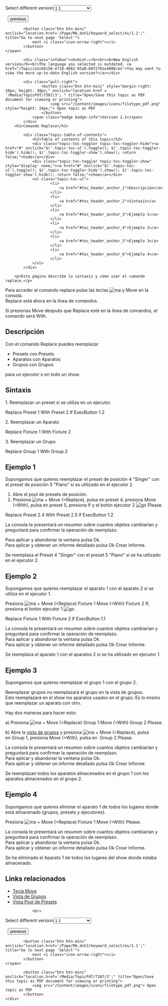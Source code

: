 
<div class="topic-navigation">

<div class="pull-right">
	<span class="pull-left">


<div class="pull-left">
<form action="/Topic/SetCurrentVersionNumber" class="form-inline" id="frmTagSelector" method="post">	<span class="form-mini">
		<div class="input-prepend"><span class="add-on">Select different version</span><select autocomplete="off" id="versionNumberId" name="versionNumberId" onchange="$(this).closest('#frmTagSelector').submit();" style="width: 120px;"><option value="">- latest -</option>
<option selected="selected" value="3">1.1</option>
<option value="7">1.2</option>
<option value="12">1.3</option>
<option value="16">1.5</option>
<option value="29">1.9</option>
</select></div>
		<input data-val="true" data-val-number="The field Int32 must be a number." data-val-required="The Int32 field is required." id="ProductId" name="ProductId" type="hidden" value="7">
		<input id="CurrentGuid" name="CurrentGuid" type="hidden" value="a1cb6158-ef18-4682-93a0-68f2761e4808">
	</span>
</form></div>&nbsp;	</span>
	<span class="pull-right" style="white-space: nowrap;">
			<button class="btn btn-mini" onclick="location.href='/Page/MA_dot2/keyword_remove/es/1.1'; " title="Go to previous page 'Remove'">
				<i class="icon-arrow-left"></i> previous
			</button>

			<button class="btn btn-mini" onclick="location.href='/Page/MA_dot2/keyword_select/es/1.1';" title="Go to next page 'Select'">
				next <i class="icon-arrow-right"></i> 
			</button>
	</span>
</div>
<div class="clear-fix" style="margin-bottom: 10px"></div>
</div>

			<div class="infobox"><b>Hint:</b><br><b>New English version</b><br>The language you selected is outdated. <a href="/Topic/a1cb6158-ef18-4682-93a0-68f2761e4808/en">You may want to view the more up-to-date English version?</a></div>
		
			<div class="pull-right">
					<button class="btn btn-mini" style="margin-right: 10px; height: 30px;" onclick="location.href = '/Media/TopicPdf/7387/3'; " title="Open/Save this topic as PDF document for viewing or printing">
						<img src="/Content/images/icons/filetype_pdf.png" style="height: 24px;"> Open topic as PDF
					</button>
				<span class="badge badge-info">Version 1.1</span>
			</div>
		<h1>Comando Replace</h1>

			<div class="topic-table-of-contents">
				<h2>Table of contents of this topic</h2>
				<div class="topic-toc-toggler topic-toc-toggler-hide"><a href="#" onclick="$('.topic-toc-ul').toggle(); $('.topic-toc-toggler-hide').hide(); $('.topic-toc-toggler-show').show(); return false;">hide</a></div>
				<div class="topic-toc-toggler topic-toc-toggler-show" style="display: none;"><a href="#" onclick="$('.topic-toc-ul').toggle(); $('.topic-toc-toggler-hide').show(); $('.topic-toc-toggler-show').hide(); return false;">show</a></div>
				<ul class="topic-toc-ul">
						<li>
							<a href="#toc_header_anchor_1">Descripción</a>
						</li>
						<li>
							<a href="#toc_header_anchor_2">Sintaxis</a>
						</li>
						<li>
							<a href="#toc_header_anchor_3">Ejemplo 1</a>
						</li>
						<li>
							<a href="#toc_header_anchor_4">Ejemplo 2</a>
						</li>
						<li>
							<a href="#toc_header_anchor_5">Ejemplo 3</a>
						</li>
						<li>
							<a href="#toc_header_anchor_6">Ejemplo 4</a>
						</li>
				</ul>
			</div>

		<p>Esta página describe la sintaxis y cómo usar el comando replace.</p>

<p>Para acceder al comando replace pulse las teclas&nbsp;<span class="hardkey"><img alt="ma" src="/Media/Mlg/ma.png"></span>&nbsp;y&nbsp;<span class="hardkey">Move</span>&nbsp;en la consola.<br>
Replace&nbsp;está ahora en la línea de comandos.</p>

<p>Si presionas <span class="hardkey">Move</span>&nbsp;después que&nbsp;<span class="syntax">Replace</span>&nbsp;esté en la línea de comandos, el comando será&nbsp;<span class="syntax">With</span>.</p>

<a name="toc_header_anchor_1" id="toc_header_anchor_1" class="topic-toc-item"></a><h2>Descripción</h2>

<p>Con el comando Replace puedes reemplazar&nbsp;</p>

<ul>
	<li>Presets&nbsp;con&nbsp;Presets</li>
	<li>Aparatos con Aparatos</li>
	<li>Grupos con Grupos</li>
</ul>

<p>para un ejecutor o en todo un&nbsp;show.</p>

<a name="toc_header_anchor_2" id="toc_header_anchor_2" class="topic-toc-item"></a><h2>Sintaxis</h2>

<p>1. Reemplazar un preset si se utiliza en un ejecutor.</p>

<div class="cl_input">Replace Preset 1 With Preset 2 If ExecButton 1.2</div>

<p>2. Reemplazar un Aparato</p>

<div class="cl_input">Replace Fixture 1 With Fixture 2</div>

<p>3. Reemplazar un Grupo</p>

<div class="cl_input">Replace Group 1 With Group 2</div>

<a name="toc_header_anchor_3" id="toc_header_anchor_3" class="topic-toc-item"></a><h2>Ejemplo 1</h2>

<p>Supongamos que quieres reemplazar el preset de posición&nbsp;4 "Singer" con el preset de posición 5&nbsp;"Piano" si es utilizado en el ejecutor 2.</p>

<ol>
	<li>Abre el pool de presets de posición.</li>
	<li>Presiona&nbsp;<span class="hardkey"><img alt="ma" src="/Media/Mlg/ma_1.png"></span> + <span class="hardkey">Move</span> (=Replace), pulsa en&nbsp;<span class="softkey">preset 4</span>, presiona&nbsp;<span class="hardkey">Move</span> (=With), pulsa en&nbsp;<span class="softkey">preset 5</span>, presiona&nbsp;<span class="hardkey">If</span>&nbsp;y el botón ejecutor&nbsp;2 <span class="hardkey"><img alt="go" src="/Media/Mlg/go_1.png"></span> <span class="hardkey">Please</span>.</li>
</ol>

<div class="cl_input">Replace Preset 2.4 With Preset 2.5 If ExecButton 1.2</div>

<p>La consola te presentará un resumen sobre cuantos objetos cambiarían y preguntará para confirmar la operación de reemplazo.</p>

<p>Para aplicar y abandonar la ventana pulsa&nbsp;<span class="softkey">Ok</span>.<br>
Para aplicar y obtener un informe detallado pulsa&nbsp;<span class="softkey">Ok Crear&nbsp;Informe</span>.</p>

<p>Se reemplaza el Preset 4 "Singer" con el&nbsp;preset 5 "Piano" si se ha utilizado en el ejecutor 2.</p>

<a name="toc_header_anchor_4" id="toc_header_anchor_4" class="topic-toc-item"></a><h2>Ejemplo 2</h2>

<p>Supongamos que quieres reemplazar el aparato 1 con el aparato 2 si se utiliza en el ejecutor 1.</p>

<p>Presiona&nbsp;<span class="hardkey"><img alt="ma" src="/Media/Mlg/ma_1.png"></span> + <span class="hardkey">Move</span> (=Replace) <span class="hardkey">Fixture</span> <span class="hardkey">1</span> <span class="hardkey">Move</span> (=With) <span class="hardkey">Fixture</span> <span class="hardkey">2</span> <span class="hardkey">If</span>, presiona el botón ejecutor&nbsp;1 <span class="hardkey"><img alt="go" src="/Media/Mlg/go_1.png"></span>.</p>

<div class="cl_input">Replace Fixture 1 With Fixture 2 If ExecButton 1.1</div>

<p>La consola te presentará un resumen sobre cuantos objetos cambiarían y preguntará para confirmar la operación de reemplazo.<br>
Para aplicar y abandonar la ventana pulsa&nbsp;<span class="softkey">Ok</span>.<br>
Para aplicar y obtener un informe detallado pulsa&nbsp;<span class="softkey">Ok Crear&nbsp;Informe</span>.</p>

<p>Se reemplaza el aparato 1 con el aparatos 2 si se ha utilizado en ejecutor 1.</p>

<a name="toc_header_anchor_5" id="toc_header_anchor_5" class="topic-toc-item"></a><h2>Ejemplo 3</h2>

<p>Supongamos que quieres reemplazar el grupo 1 con el grupo 2.</p>

<div class="important">Reemplazar grupos no reemplazará el grupo en la vista de grupos.<br>
Esto reemplazará en el show los aparatos usados en el grupo. Es lo mismo que reemplazar un aparato con otro.</div>

<p>Hay dos maneras para hacer esto:</p>

<p>a) Presiona&nbsp;<span class="hardkey"><img alt="ma" src="/Media/Mlg/ma_1.png"></span> + <span class="hardkey">Move</span> (=Replace) <span class="hardkey">Group</span> <span class="hardkey">1</span> <span class="hardkey">Move</span> (=With) <span class="hardkey">Group</span> <span class="hardkey">2</span> <span class="hardkey">Please</span>.</p>

<p>b) Abre la <a href="/Topic/a28e845d-664a-4bff-8f81-d6039857b1de">vista de grupos</a>&nbsp;y presiona&nbsp;<span class="hardkey"><img alt="ma" src="/Media/Mlg/ma_1.png"></span> + <span class="hardkey">Move</span> (=Replace), pulsa en&nbsp;<span class="softkey">Group 1</span>, presiona&nbsp;<span class="hardkey">Move</span> (=With), pulsa en&nbsp;<span class="softkey"> Group 2</span> <span class="hardkey">Please</span>.</p>

<p>La consola te presentará un resumen sobre cuantos objetos cambiarían y preguntará para confirmar la operación de reemplazo.<br>
Para aplicar y abandonar la ventana pulsa&nbsp;<span class="softkey">Ok</span>.<br>
Para aplicar y obtener un informe detallado pulsa&nbsp;<span class="softkey">Ok Crear&nbsp;Informe</span>.</p>

<p>Se reemplazan todos los aparatos almacenados en el grupo 1 con los aparatos almacenados en el grupo 2.</p>

<a name="toc_header_anchor_6" id="toc_header_anchor_6" class="topic-toc-item"></a><h2>Ejemplo 4</h2>

<p>Supongamos que quieres eliminar el aparato 1 de todos los lugares donde está almacenado (grupos, presets y ejecutores).</p>

<p>Presiona&nbsp;<span class="hardkey"><img alt="ma" src="/Media/Mlg/ma_1.png"></span> + <span class="hardkey">Move</span> (=Replace) <span class="hardkey">Fixture</span> <span class="hardkey">1</span> <span class="hardkey">Move</span> (=With) <span class="hardkey">Please</span>.</p>

<p>La consola te presentará un resumen sobre cuantos objetos cambiarían y preguntará para confirmar la operación de reemplazo.<br>
Para aplicar y abandonar la ventana pulsa&nbsp;<span class="softkey">Ok</span>.<br>
Para aplicar y obtener un informe detallado pulsa&nbsp;<span class="softkey">Ok Crear&nbsp;Informe</span>.</p>

<p>Se ha eliminado el Aparato 1 de todos los lugares del show donde estaba almacenado.</p>

<a name="toc_header_anchor_7" id="toc_header_anchor_7" class="topic-toc-item"></a><h2>Links relacionados</h2>

<ul>
	<li><a href="/Topic/f12e11a4-5376-4abb-b023-09c75a033a92">Tecla Move</a></li>
	<li><a href="/Topic/a28e845d-664a-4bff-8f81-d6039857b1de">Vista de Grupos</a></li>
	<li><a href="/Topic/c3fb198e-9577-4dae-981c-601829997529">Vista Pool de Presets</a></li>
</ul>


				<br>
<div class="topic-navigation">

<div class="pull-right">
	<span class="pull-left">


<div class="pull-left">
<form action="/Topic/SetCurrentVersionNumber" class="form-inline" id="frmTagSelector" method="post">	<span class="form-mini">
		<div class="input-prepend"><span class="add-on">Select different version</span><select autocomplete="off" id="versionNumberId" name="versionNumberId" onchange="$(this).closest('#frmTagSelector').submit();" style="width: 120px;"><option value="">- latest -</option>
<option selected="selected" value="3">1.1</option>
<option value="7">1.2</option>
<option value="12">1.3</option>
<option value="16">1.5</option>
<option value="29">1.9</option>
</select></div>
		<input data-val="true" data-val-number="The field Int32 must be a number." data-val-required="The Int32 field is required." id="ProductId" name="ProductId" type="hidden" value="7">
		<input id="CurrentGuid" name="CurrentGuid" type="hidden" value="a1cb6158-ef18-4682-93a0-68f2761e4808">
	</span>
</form></div>&nbsp;	</span>
	<span class="pull-right" style="white-space: nowrap;">
			<button class="btn btn-mini" onclick="location.href='/Page/MA_dot2/keyword_remove/es/1.1'; " title="Go to previous page 'Remove'">
				<i class="icon-arrow-left"></i> previous
			</button>

			<button class="btn btn-mini" onclick="location.href='/Page/MA_dot2/keyword_select/es/1.1';" title="Go to next page 'Select'">
				next <i class="icon-arrow-right"></i> 
			</button>
	</span>
</div>
	<div class="clear-fix"></div>
	<div class="pull-right">
	
			<button class="btn btn-mini" onclick="location.href='/Media/TopicPdf/7387/3';" title="Open/Save this topic as PDF document for viewing or printing">
				<img src="/Content/images/icons/filetype_pdf.png"> Open topic as PDF
			</button>
	</div>
<div class="clear-fix" style="margin-bottom: 10px"></div>
</div>

	